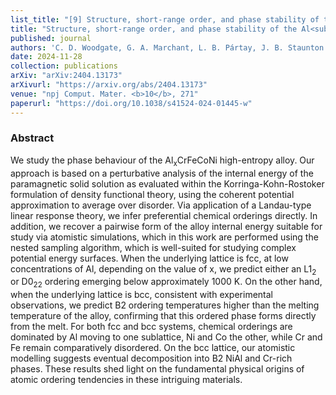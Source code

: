 ```yaml
---
list_title: "[9] Structure, short-range order, and phase stability of the Al<sub>x</sub>CrFeCoNi high-entropy alloy: Insights from a perturbative, DFT-based analysis"
title: "Structure, short-range order, and phase stability of the Al<sub>x</sub>CrFeCoNi high-entropy alloy: Insights from a perturbative, DFT-based analysis"
published: journal
authors: 'C. D. Woodgate, G. A. Marchant, L. B. Pártay, J. B. Staunton'
date: 2024-11-28
collection: publications
arXiv: "arXiv:2404.13173"
arXivurl: "https://arxiv.org/abs/2404.13173"
venue: "npj Comput. Mater. <b>10</b>, 271"
paperurl: "https://doi.org/10.1038/s41524-024-01445-w"
---
```


<h3>Abstract</h3>

We study the phase behaviour of the Al<sub>x</sub>CrFeCoNi high-entropy alloy. Our approach is based on a perturbative analysis of the internal energy of the paramagnetic solid solution as evaluated within the Korringa-Kohn-Rostoker formulation of density functional theory, using the coherent potential approximation to average over disorder. Via application of a Landau-type linear response theory, we infer preferential chemical orderings directly. In addition, we recover a pairwise form of the alloy internal energy suitable for study via atomistic simulations, which in this work are performed using the nested sampling algorithm, which is well-suited for studying complex potential energy surfaces. When the underlying lattice is fcc, at low concentrations of Al, depending on the value of x, we predict either an L1<sub>2</sub> or D0<sub>22</sub> ordering emerging below approximately 1000 K. On the other hand, when the underlying lattice is bcc, consistent with experimental observations, we predict B2 ordering temperatures higher than the melting temperature of the alloy, confirming that this ordered phase forms directly from the melt. For both fcc and bcc systems, chemical orderings are dominated by Al moving to one sublattice, Ni and Co the other, while Cr and Fe remain comparatively disordered. On the bcc lattice, our atomistic modelling suggests eventual decomposition into B2 NiAl and Cr-rich phases.  These results shed light on the fundamental physical origins of atomic ordering tendencies in these intriguing materials.
